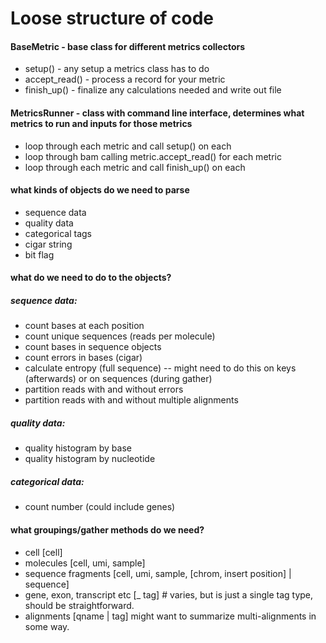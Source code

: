 # Loose structure of code

#### BaseMetric - base class for different metrics collectors
* setup() - any setup a metrics class has to do
* accept_read() - process a record for your metric
* finish_up() - finalize any calculations needed and write out file


#### MetricsRunner - class with command line interface, determines what metrics to run and inputs for those metrics
* loop through each metric and call setup() on each
* loop through bam calling metric.accept_read() for each metric
* loop through each metric and call finish_up() on each 


#### what kinds of objects do we need to parse
- sequence data
- quality data
- categorical tags
- cigar string
- bit flag

#### what do we need to do to the objects?
##### sequence data:
- count bases at each position
- count unique sequences (reads per molecule)
- count bases in sequence objects
- count errors in bases (cigar)
- calculate entropy (full sequence) -- might need to do this on keys (afterwards) or on sequences (during gather)
- partition reads with and without errors
- partition reads with and without multiple alignments

##### quality data:
- quality histogram by base
- quality histogram by nucleotide

##### categorical data:
- count number (could include genes)

#### what groupings/gather methods do we need?
- cell [cell]
- molecules [cell, umi, sample]
- sequence fragments [cell, umi, sample, [chrom, insert position] | sequence]
- gene, exon, transcript etc [_ tag]  # varies, but is just a single tag type, should be straightforward.
- alignments [qname | tag] might want to summarize multi-alignments in some way.
